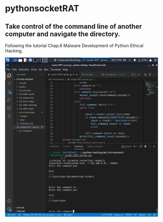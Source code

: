 # pythonsocketRAT

## Take control of the command line of another computer and navigate the directory.
Following the tutorial Chap.6 Malware Development of Python Ethical Hacking.

![](images/ChangeDirectoryVictim.png)
